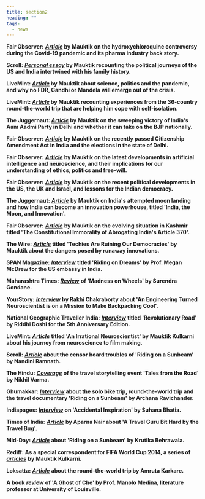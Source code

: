 ```yaml
---
title: section2
heading: ""
tags:
  - news
---
```

**Fair Observer:** [](https://www.livemint.com/opinion/columns/science-and-politics-should-not-be-at-odds-11587211205573.html)[](https://scroll.in/article/960239/the-personal-is-political-how-events-on-two-continents-drove-a-wedge-between-my-father-and-me)***[Article](https://www.fairobserver.com/region/central_south_asia/mauktik-kulkarni-india-hydroxychloroquine-generics-covid-19-drug-trials-news-15511/)* by Mauktik on the hydroxychloroquine controversy during the Covid-19 pandemic and its pharma industry back story.**

**Scroll:** [](https://www.livemint.com/opinion/columns/science-and-politics-should-not-be-at-odds-11587211205573.html)***[Personal essay](https://scroll.in/article/960239/the-personal-is-political-how-events-on-two-continents-drove-a-wedge-between-my-father-and-me)* by Mauktik recounting the political journeys of the US and India intertwined with his family history.**

**LiveMint: *[Article](https://www.livemint.com/opinion/columns/science-and-politics-should-not-be-at-odds-11587211205573.html)* by Mauktik about science, politics and the pandemic, and why no FDR, Gandhi or Mandela will emerge out of the crisis.**

**LiveMint: *[Article](https://www.livemint.com/opinion/online-views/life-has-its-share-from-phone-free-globetrotting-to-quarantine-11585544890472.html)* by Mauktik recounting experiences from the 36-country round-the-world trip that are helping him cope with self-isolation.**

**The Juggernaut: *[Article](https://www.thejuggernaut.com/india-aam-aadmi-party)* by Mauktik on the sweeping victory of India's Aam Aadmi Party in Delhi and whether it can take on the BJP nationally.**

**Fair Observer:** [](https://www.fairobserver.com/region/central_south_asia/india-citizenship-amendment-act-protests-bjp-aap-win-delhi-news-13321/)***[Article](https://www.fairobserver.com/region/central_south_asia/india-citizenship-amendment-act-protests-bjp-aap-win-delhi-news-13321/)* by Mauktik on the recently passed Citizenship Amendment Act in India and the elections in the state of Delhi.**

**Fair Observer:** ***[Article](https://www.fairobserver.com/more/science/artificial-intelligence-ai-news-neuroscience-science-news-today-47191/)*** **by Mauktik on the latest developments in artificial intelligence and neuroscience, and their implications for our understanding of ethics, politics and free-will.**

**Fair Observer:** ***[Article](https://www.fairobserver.com/region/central_south_asia/democracy-india-israel-benjamin-netanyahu-brexit-donald-trump-impeachment-world-news-79482/)*** **by Mauktik on the recent political developments in the US, the UK and Israel, and lessons for the Indian democracy.**

**The Juggernaut:** ***[Article](https://thejuggernaut.com/article?id=O0FiGDeyqBSMN7jcZcxm5)*** **by Mauktik on India's attempted moon landing and how India can become an innovation powerhouse, titled 'India, the Moon, and Innovation'.**

**Fair Observer:** ***[Article](https://www.fairobserver.com/region/central_south_asia/kashmir-news-india-article-370-jammu-kashmir-world-news-32390/)*** **by Mauktik on the evolving situation in Kashmir titled 'The Constitutional Immorality of Abrogating India's Article 370'.**

**The Wire:** ***[Article](https://thewire.in/tech/connectivity-social-media-miniaturisation-electronics-democracy)*** **titled 'Techies Are Ruining Our Democracies' by Mauktik about the dangers posed by runaway innovations.**

**SPAN Magazine:** ***[Interview](https://span.state.gov/travel/mauktik-kulkarni/20181201)*** **titled 'Riding on Dreams' by Prof. Megan McDrew for the US embassy in India.**

**Maharashtra Times:** ***[Review](https://maharashtratimes.indiatimes.com/editorial/samwad/book-by-mauktik-kulkarni/articleshow/61507214.cms)*** **of 'Madness on Wheels' by Surendra Gondane.**

**YourStory:** ***[Interview](https://yourstory.com/2014/09/riding-on-a-sunbeam/)*** **by Rakhi Chakraborty about 'An Engineering Turned Neuroscientist is on a Mission to Make Backpacking Cool'.**

**National Geographic Traveller India:** ***[Interview](https://www.magzter.com/articles/1304/231845/5965bc80491cc)*** **titled 'Revolutionary Road' by Riddhi Doshi for the 5th Anniversary Edition.**

**LiveMint:** ***[Article](https://www.livemint.com/Sundayapp/e6QXZ1rhcqNOyeD4uJe9MJ/An-irrational-neuroscientist.html)*** **titled 'An Irrational Neuroscientist' by Mauktik Kulkarni about his journey from neuroscience to film making.**

**Scroll:** ***[Article](https://scroll.in/reel/808715/censor-board-finally-clears-a-documentary-featuring-captive-animals-cutting-out-the-animals)*** **about the censor board troubles of 'Riding on a Sunbeam' by Nandini Ramnath.**

**The Hindu:** ***[Coverage](https://www.thehindu.com/todays-paper/tp-features/tp-metroplus/tales-from-the-road/article7191005.ece)*** **of the travel storytelling event 'Tales from the Road' by Nikhil Varma.**

**Ghumakkar:** ***[Interview](https://www.ghumakkar.com/ghumakkar-interview-mauktik-kulkarni/)*** **about the solo bike trip, round-the-world trip and the travel documentary 'Riding on a Sunbeam' by Archana Ravichander.**

**Indiapages:** ***[Interview](https://www.indiapages.in/mystory-mauktik-kulkarni-7794.html)*** **on 'Accidental Inspiration' by Suhana Bhatia.**

**Times of India:** ***[Article](https://timesofindia.indiatimes.com/city/nagpur/A-travel-guru-bit-hard-by-the-travel-bug/articleshow/40875655.cms)*** **by Aparna Nair about 'A Travel Guru Bit Hard by the Travel Bug'.**

**Mid-Day:** ***[Article](https://www.mid-day.com/articles/new-documentary-takes-you-from-mumbai-to-nagaland-via-10-cities-on-boat-bike-and-bullock/17262179)*** **about 'Riding on a Sunbeam' by Krutika Behrawala.**

**Rediff: As a special correspondent for FIFA World Cup 2014, a series of** ***[articles](https://realtime.rediff.com/news/mauktik-kulkarni?service=site-search)*** **by** **Mauktik Kulkarni.**

**Loksatta:** ***[Article](https://www.loksatta.com/lokrang-news/world-trip-by-mauktik-kulkarni-202309/)*** **about the round-the-world trip by Amruta Karkare.**

**A book** ***[review](http://www.medina502.com/classes/a-ghost-of-che.html)*** **of 'A Ghost of Che' by Prof. Manolo Medina, literature professor at University of Louisville.**